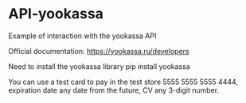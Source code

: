 # API-yookassa
Example of interaction with the yookassa API

Official documentation: https://yookassa.ru/developers

Need to install the yookassa library
pip install yookassa

You can use a test card to pay in the test store
5555 5555 5555 4444, expiration date any date from the future, CV any 3-digit number.
